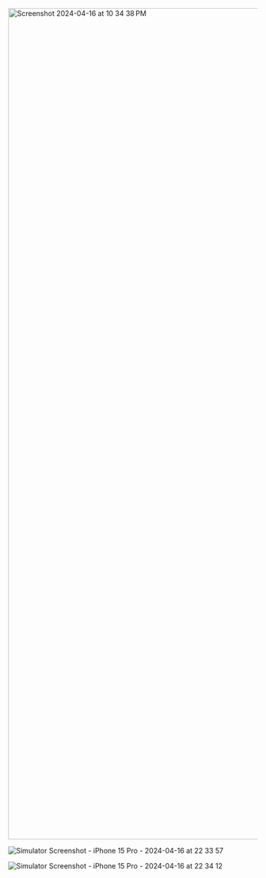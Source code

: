 <img width="1680" alt="Screenshot 2024-04-16 at 10 34 38 PM" src="https://github.com/sumanthpalliboina/NavigationControllerAndNavigationBar/assets/85536329/851a4512-5533-4a6c-8216-2ba6e96c5b33">

![Simulator Screenshot - iPhone 15 Pro - 2024-04-16 at 22 33 57](https://github.com/sumanthpalliboina/NavigationControllerAndNavigationBar/assets/85536329/937c4454-d75e-4d26-b9a7-9ddea9c6e200)

![Simulator Screenshot - iPhone 15 Pro - 2024-04-16 at 22 34 12](https://github.com/sumanthpalliboina/NavigationControllerAndNavigationBar/assets/85536329/6bf091d6-e29b-4c56-a322-6265713573d3)
